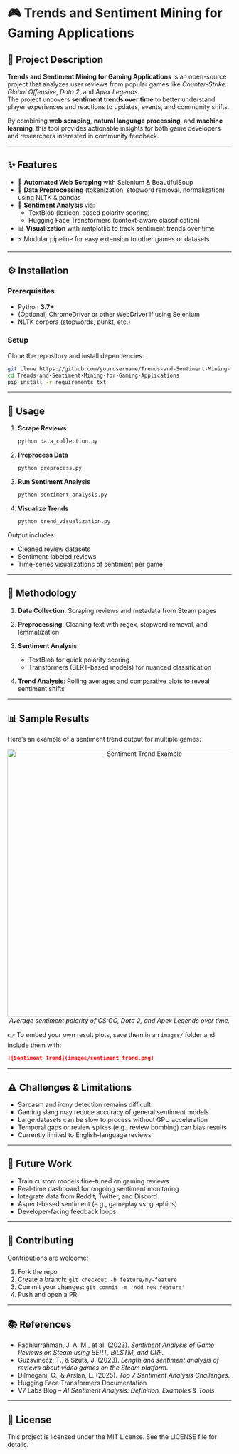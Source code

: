 # 🎮 Trends and Sentiment Mining for Gaming Applications

## 📖 Project Description
**Trends and Sentiment Mining for Gaming Applications** is an open-source project that analyzes user reviews from popular games like *Counter-Strike: Global Offensive*, *Dota 2*, and *Apex Legends*.  
The project uncovers **sentiment trends over time** to better understand player experiences and reactions to updates, events, and community shifts.

By combining **web scraping**, **natural language processing**, and **machine learning**, this tool provides actionable insights for both game developers and researchers interested in community feedback.

---

## ✨ Features
- 🔎 **Automated Web Scraping** with Selenium & BeautifulSoup  
- 🧹 **Data Preprocessing** (tokenization, stopword removal, normalization) using NLTK & pandas  
- 🤖 **Sentiment Analysis** via:
  - TextBlob (lexicon-based polarity scoring)
  - Hugging Face Transformers (context-aware classification)  
- 📊 **Visualization** with matplotlib to track sentiment trends over time  
- ⚡ Modular pipeline for easy extension to other games or datasets  

---

## ⚙️ Installation

### Prerequisites
- Python **3.7+**
- (Optional) ChromeDriver or other WebDriver if using Selenium
- NLTK corpora (stopwords, punkt, etc.)

### Setup
Clone the repository and install dependencies:
```bash
git clone https://github.com/yourusername/Trends-and-Sentiment-Mining-for-Gaming-Applications.git
cd Trends-and-Sentiment-Mining-for-Gaming-Applications
pip install -r requirements.txt
````

---

## 🚀 Usage

1. **Scrape Reviews**

   ```bash
   python data_collection.py
   ```

2. **Preprocess Data**

   ```bash
   python preprocess.py
   ```

3. **Run Sentiment Analysis**

   ```bash
   python sentiment_analysis.py
   ```

4. **Visualize Trends**

   ```bash
   python trend_visualization.py
   ```

Output includes:

* Cleaned review datasets
* Sentiment-labeled reviews
* Time-series visualizations of sentiment per game

---

## 🧠 Methodology

1. **Data Collection**: Scraping reviews and metadata from Steam pages
2. **Preprocessing**: Cleaning text with regex, stopword removal, and lemmatization
3. **Sentiment Analysis**:

   * TextBlob for quick polarity scoring
   * Transformers (BERT-based models) for nuanced classification
4. **Trend Analysis**: Rolling averages and comparative plots to reveal sentiment shifts

---

## 📊 Sample Results

Here’s an example of a sentiment trend output for multiple games:

<p align="center">
  <img src="images/sentiment_trend.png" alt="Sentiment Trend Example" width="600">
  <br/>
  <em>Average sentiment polarity of CS:GO, Dota 2, and Apex Legends over time.</em>
</p>

👉 To embed your own result plots, save them in an `images/` folder and include them with:

```markdown
![Sentiment Trend](images/sentiment_trend.png)
```

---

## ⚠️ Challenges & Limitations

* Sarcasm and irony detection remains difficult
* Gaming slang may reduce accuracy of general sentiment models
* Large datasets can be slow to process without GPU acceleration
* Temporal gaps or review spikes (e.g., review bombing) can bias results
* Currently limited to English-language reviews

---

## 🔮 Future Work

* Train custom models fine-tuned on gaming reviews
* Real-time dashboard for ongoing sentiment monitoring
* Integrate data from Reddit, Twitter, and Discord
* Aspect-based sentiment (e.g., gameplay vs. graphics)
* Developer-facing feedback loops

---

## 🤝 Contributing

Contributions are welcome!

1. Fork the repo
2. Create a branch: `git checkout -b feature/my-feature`
3. Commit your changes: `git commit -m 'Add new feature'`
4. Push and open a PR

---

## 📚 References

* Fadhlurrahman, J. A. M., et al. (2023). *Sentiment Analysis of Game Reviews on Steam using BERT, BiLSTM, and CRF.*
* Guzsvinecz, T., & Szűts, J. (2023). *Length and sentiment analysis of reviews about video games on the Steam platform.*
* Dilmegani, C., & Arslan, E. (2025). *Top 7 Sentiment Analysis Challenges.*
* Hugging Face Transformers Documentation
* V7 Labs Blog – *AI Sentiment Analysis: Definition, Examples & Tools*

---

## 📌 License

This project is licensed under the MIT License. See the LICENSE file for details.

